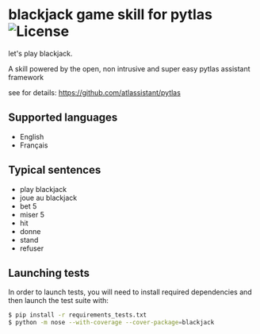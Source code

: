 blackjack game skill for pytlas ![License]( https://img.shields.io/badge/License-GPL%20v3-blue.svg)
===============================

let's play blackjack.

A skill powered by the open, non intrusive and super easy  pytlas assistant framework 

see for details: https://github.com/atlassistant/pytlas

Supported languages
-------------------
- English
- Français

Typical sentences
-----------------
- play blackjack
- joue au blackjack
- bet 5
- miser 5
- hit
- donne
- stand
- refuser

Launching tests
---------------
In order to launch tests, you will need to install required dependencies and then launch the test suite with:

```bash
$ pip install -r requirements_tests.txt
$ python -m nose --with-coverage --cover-package=blackjack
```